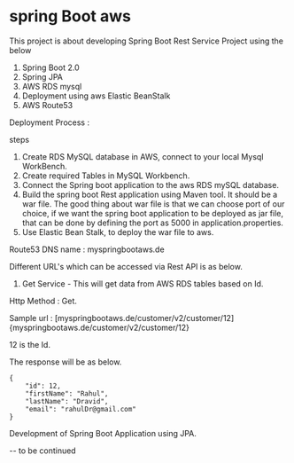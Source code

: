 # spring Boot aws

This project is about developing Spring Boot Rest Service Project using the below

1. Spring Boot 2.0
2. Spring JPA
3. AWS RDS mysql
4. Deployment using aws Elastic BeanStalk
5. AWS Route53


Deployment Process :
 
steps 

1. Create RDS MySQL database in AWS, connect to your local Mysql WorkBench.
2. Create required Tables in MySQL Workbench. 
3. Connect the Spring boot application to the aws RDS mySQL database.
4. Build the spring boot Rest application using Maven tool. It should be a war file. The good thing about war file is that 
we can choose port of our choice, if we want the spring boot application to be deployed as jar file, that can be done by defining
the port as 5000 in application.properties.
5. Use Elastic Bean Stalk, to deploy the war file to aws.

Route53 DNS name : myspringbootaws.de

Different URL's which can be accessed via Rest API is as below.

1. Get Service - This will get data from AWS RDS tables based on Id.

Http Method : Get.

Sample url : [myspringbootaws.de/customer/v2/customer/12]{myspringbootaws.de/customer/v2/customer/12}

12 is the Id.


The response will be as below.

    {
        "id": 12,
        "firstName": "Rahul",
        "lastName": "Dravid",
        "email": "rahulDr@gmail.com"
    }


Development of Spring Boot Application using JPA.

-- to be continued
